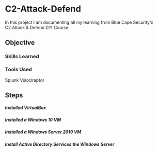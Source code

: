 # C2-Attack-Defend
In this project I am documenting all my learning from Blue Cape Security's C2 Attack &amp; Defend DIY Course

## Objective


### Skills Learned


### Tools Used
Splunk
Velociraptor

## Steps
##### Installed VirtualBox
##### Installed a Windows 10 VM
##### Installed a Windows Server 2019 VM
##### Install Active Directory Services the Windows Server
